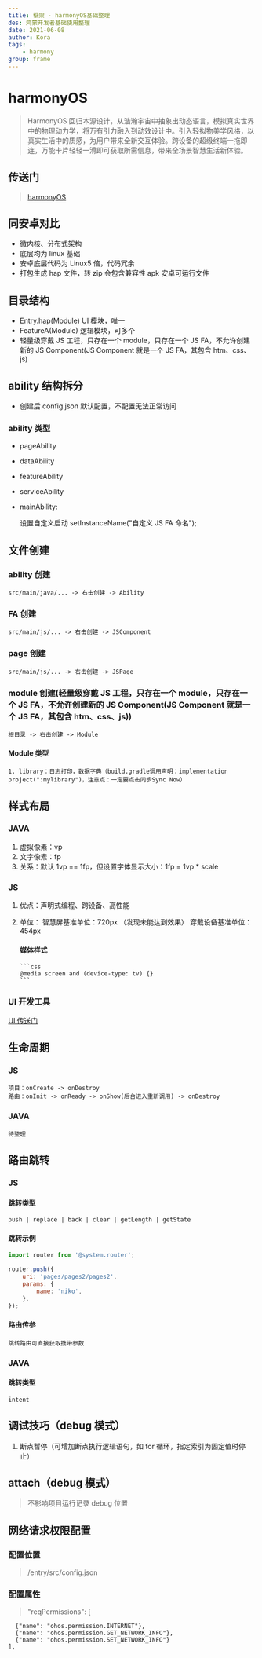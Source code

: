 ```yaml
---
title: 框架 - harmonyOS基础整理
des: 鸿蒙开发者基础使用整理
date: 2021-06-08
author: Kora
tags:
    - harmony
group: frame
---
```


# harmonyOS

> HarmonyOS 回归本源设计，从浩瀚宇宙中抽象出动态语言，模拟真实世界中的物理动力学，将万有引力融入到动效设计中。引入轻拟物美学风格，以真实生活中的质感，为用户带来全新交互体验。跨设备的超级终端一拖即连，万能卡片轻轻一滑即可获取所需信息，带来全场景智慧生活新体验。

## 传送门

> [harmonyOS](https://developer.harmonyos.com/cn/docs/documentation/doc-guides/publish_app-0000001053223745#ZH-CN_TOPIC_0000001058015911__section178461193713)

## 同安卓对比

-   微内核、分布式架构
-   底层均为 linux 基础
-   安卓底层代码为 Linux5 倍，代码冗余
-   打包生成 hap 文件，转 zip 会包含兼容性 apk 安卓可运行文件

## 目录结构

-   Entry.hap(Module) UI 模块，唯一
-   FeatureA(Module) 逻辑模块，可多个
-   轻量级穿戴 JS 工程，只存在一个 module，只存在一个 JS FA，不允许创建新的 JS Component(JS Component 就是一个 JS FA，其包含 htm、css、js)

## ability 结构拆分

-   创建后 config.json 默认配置，不配置无法正常访问

### ability 类型

-   pageAbility
-   dataAbility
-   featureAbility
-   serviceAbility
-   mainAbility:

    设置自定义启动 setInstanceName("自定义 JS FA 命名");

## 文件创建

### ability 创建

    src/main/java/... -> 右击创建 -> Ability

### FA 创建

    src/main/js/... -> 右击创建 -> JSComponent

### page 创建

    src/main/js/... -> 右击创建 -> JSPage

### module 创建(轻量级穿戴 JS 工程，只存在一个 module，只存在一个 JS FA，不允许创建新的 JS Component(JS Component 就是一个 JS FA，其包含 htm、css、js))

    根目录 -> 右击创建 -> Module

#### Module 类型

    1. library：日志打印，数据字典（build.gradle调用声明：implementation project(":mylibrary")，注意点：一定要点击同步Sync Now）

## 样式布局

### JAVA

1. 虚拟像素：vp
2. 文字像素：fp
3. 关系：默认 1vp == 1fp，但设置字体显示大小：1fp = 1vp \* scale

### JS

1.  优点：声明式编程、跨设备、高性能
2.  单位：
    智慧屏基准单位：720px （发现未能达到效果）
    穿戴设备基准单位：454px

    #### 媒体样式

        ```css
        @media screen and (device-type: tv) {}
        ```

### UI 开发工具

[UI 传送门](https://developer.harmonyos.com/cn/docs/design/des-guides/quick-start-0000001053175671)

## 生命周期

### JS

    项目：onCreate -> onDestroy
    路由：onInit -> onReady -> onShow(后台进入重新调用) -> onDestroy

### JAVA

    待整理

## 路由跳转

### JS

#### 跳转类型

    push | replace | back | clear | getLength | getState

#### 跳转示例

```js
import router from '@system.router';

router.push({
    uri: 'pages/pages2/pages2',
    params: {
        name: 'niko',
    },
});
```

#### 路由传参

    跳转路由可直接获取携带参数

### JAVA

#### 跳转类型

    intent

## 调试技巧（debug 模式）

1. 断点暂停（可增加断点执行逻辑语句，如 for 循环，指定索引为固定值时停止）

## attach（debug 模式）

> 不影响项目运行记录 debug 位置

## 网络请求权限配置

### 配置位置

> /entry/src/config.json

### 配置属性

> "reqPermissions": [

      {"name": "ohos.permission.INTERNET"},
      {"name": "ohos.permission.GET_NETWORK_INFO"},
      {"name": "ohos.permission.SET_NETWORK_INFO"}
    ],
